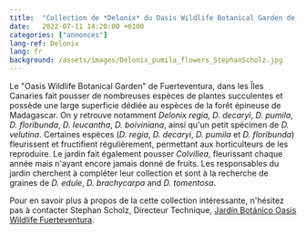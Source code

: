 ```yaml
---
title:  "Collection de *Delonix* du Oasis Wildlife Botanical Garden de Fuerteventura, Îles Canary"
date:   2022-07-11 14:20:00 +0100
categories: ["annonces"]
lang-ref: Delonix
lang: fr
background: /assets/images/Delonix_pumila_flowers_StephanScholz.jpg
---
```


Le "Oasis Wildlife Botanical Garden" de Fuerteventura, dans les Îles Canaries fait pousser de nombreuses espèces de plantes succulentes et possède une large superficie dédiée au espèces de la forêt épineuse de Madagascar. On y retrouve notamment *Delonix regia*, *D. decaryi*, *D. pumila*, *D. floribunda*, *D. leucantha*, *D. boiviniana*, ainsi qu'un petit spécimen de *D. velutina*. Certaines espèces (*D. regia*, *D. decaryi*, *D. pumila* et *D. floribunda*) fleurissent et fructifient régulièrement, permettant aux horticulteurs de les reproduire. Le jardin fait également pousser *Colvillea*, fleurissant chaque année mais n'ayant encore jamais donné de fruits. Les responsables du jardin cherchent à compléter leur collection et sont à la recherche de graines de *D. edule*, *D. brachycarpa* and *D. tomentosa*.

Pour en savoir plus à propos de la cette collection intéressante, n'hésitez pas à contacter Stephan Scholz, Directeur Technique, [Jardín Botánico Oasis Wildlife Fuerteventura](https://oasiswildlifefuerteventura.com/en/botanic-experience/).
